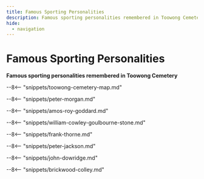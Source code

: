 ```yaml
---
title: Famous Sporting Personalities 
description: Famous sporting personalities remembered in Toowong Cemetery
hide:
  - navigation
---
```


# Famous Sporting Personalities  

**Famous sporting personalities remembered in Toowong Cemetery**

--8<-- "snippets/toowong-cemetery-map.md"

--8<-- "snippets/peter-morgan.md"

--8<-- "snippets/amos-roy-goddard.md"

--8<-- "snippets/william-cowley-goulbourne-stone.md"

--8<-- "snippets/frank-thorne.md"

--8<-- "snippets/peter-jackson.md"

--8<-- "snippets/john-dowridge.md"

--8<-- "snippets/brickwood-colley.md"


<!--
<div class="noprint" markdown="1">
## Brochure

**[Download this walk](../assets/guides/sporting-personalities.pdf)** - designed to be printed and folded in half to make an A5 brochure.

</div>
-->
